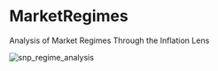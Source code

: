 # MarketRegimes
Analysis of Market Regimes Through the Inflation Lens

![snp_regime_analysis](https://raw.githubusercontent.com/rtalamas/MarketRegimes/main/snp_cpi_market_regimes.png)
